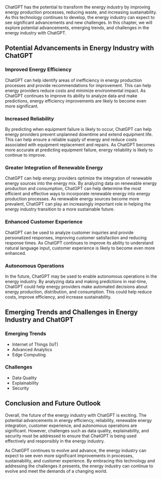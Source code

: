 
ChatGPT has the potential to transform the energy industry by improving energy production processes, reducing waste, and increasing sustainability. As this technology continues to develop, the energy industry can expect to see significant advancements and new challenges. In this chapter, we will explore potential advancements, emerging trends, and challenges in the energy industry with ChatGPT.

Potential Advancements in Energy Industry with ChatGPT
------------------------------------------------------

### Improved Energy Efficiency

ChatGPT can help identify areas of inefficiency in energy production processes and provide recommendations for improvement. This can help energy providers reduce costs and minimize environmental impact. As ChatGPT continues to improve its ability to analyze data and make predictions, energy efficiency improvements are likely to become even more significant.

### Increased Reliability

By predicting when equipment failure is likely to occur, ChatGPT can help energy providers prevent unplanned downtime and extend equipment life. This can help ensure a reliable supply of energy and reduce costs associated with equipment replacement and repairs. As ChatGPT becomes more accurate at predicting equipment failure, energy reliability is likely to continue to improve.

### Greater Integration of Renewable Energy

ChatGPT can help energy providers optimize the integration of renewable energy sources into the energy mix. By analyzing data on renewable energy production and consumption, ChatGPT can help determine the most efficient and effective ways to incorporate renewable energy into energy production processes. As renewable energy sources become more prevalent, ChatGPT can play an increasingly important role in helping the energy industry transition to a more sustainable future.

### Enhanced Customer Experience

ChatGPT can be used to analyze customer inquiries and provide personalized responses, improving customer satisfaction and reducing response times. As ChatGPT continues to improve its ability to understand natural language input, customer experience is likely to become even more enhanced.

### Autonomous Operations

In the future, ChatGPT may be used to enable autonomous operations in the energy industry. By analyzing data and making predictions in real-time, ChatGPT could help energy providers make automated decisions about energy production, distribution, and consumption. This could help reduce costs, improve efficiency, and increase sustainability.

Emerging Trends and Challenges in Energy Industry and ChatGPT
-------------------------------------------------------------

### Emerging Trends

* Internet of Things (IoT)
* Advanced Analytics
* Edge Computing

### Challenges

* Data Quality
* Explainability
* Security

Conclusion and Future Outlook
-----------------------------

Overall, the future of the energy industry with ChatGPT is exciting. The potential advancements in energy efficiency, reliability, renewable energy integration, customer experience, and autonomous operations are significant. However, challenges such as data quality, explainability, and security must be addressed to ensure that ChatGPT is being used effectively and responsibly in the energy industry.

As ChatGPT continues to evolve and advance, the energy industry can expect to see even more significant improvements in processes, sustainability, and customer experience. By embracing this technology and addressing the challenges it presents, the energy industry can continue to evolve and meet the demands of a changing world.
